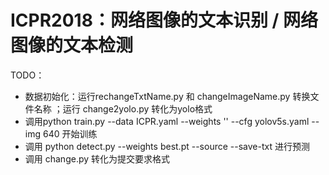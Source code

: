 # ICPR2018：网络图像的文本识别 / 网络图像的文本检测 

TODO：
-  数据初始化：运行rechangeTxtName.py 和 changeImageName.py 转换文件名称 ；运行 change2yolo.py 转化为yolo格式
-  调用python train.py --data ICPR.yaml --weights '' --cfg yolov5s.yaml --img 640 开始训练
-  调用 python detect.py --weights best.pt --source  --save-txt 进行预测
-  调用 change.py 转化为提交要求格式
 

